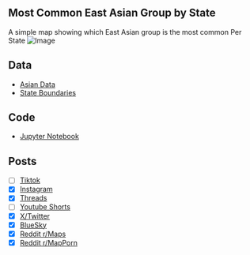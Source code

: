 ## Most Common East Asian Group by State
A simple map showing which East Asian group is the most common Per State
![Image](https://drive.google.com/uc?export=view&id=1GkeyZN64bYuTOABmuADYo93RQO2UdluY)

## Data
* [Asian Data](https://data.census.gov/table/ACSDT5Y2023.B02018)
* [State Boundaries](https://www.census.gov/geographies/mapping-files/time-series/geo/carto-boundary-file.html)

## Code
* [Jupyter Notebook](FormatData.ipynb)

## Posts
- [ ] [Tiktok]()
- [x] [Instagram](https://www.instagram.com/p/DOtlK5HDyAl/)
- [x] [Threads](https://www.threads.com/@vinemapper/post/DOtlLb-D7G4)
- [ ] [Youtube Shorts]()
- [x] [X/Twitter](https://x.com/VineMapper/status/1968370431582515409)
- [x] [BlueSky](https://bsky.app/profile/vinemapper.bsky.social/post/3lz2f5zpuak27)
- [x] [Reddit r/Maps](https://www.reddit.com/r/Maps/comments/1njjxzu/most_common_east_asian_group_by_state/)
- [x] [Reddit r/MapPorn](https://www.reddit.com/r/MapPorn/comments/1njjy2e/most_common_east_asian_group_by_state/)
